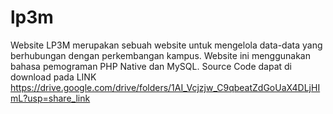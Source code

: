 # lp3m
Website LP3M merupakan sebuah website untuk mengelola data-data yang berhubungan dengan perkembangan kampus. Website ini menggunakan bahasa pemograman PHP Native dan MySQL.
Source Code dapat di download pada LINK https://drive.google.com/drive/folders/1AI_Vcjzjw_C9qbeatZdGoUaX4DLjHImL?usp=share_link
